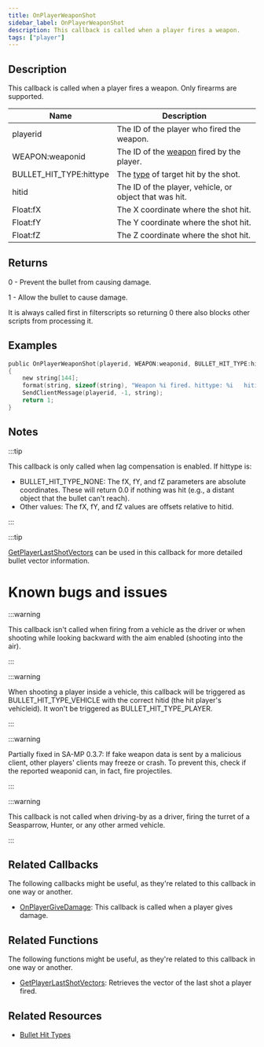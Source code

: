 ```yaml
---
title: OnPlayerWeaponShot
sidebar_label: OnPlayerWeaponShot
description: This callback is called when a player fires a weapon.
tags: ["player"]
---
```


## Description

This callback is called when a player fires a weapon. Only firearms are supported.

| Name                    | Description                                                         |
| ----------------------- | ------------------------------------------------------------------- |
| playerid                | The ID of the player who fired the weapon.                          |
| WEAPON:weaponid         | The ID of the [weapon](../resources/weaponids) fired by the player. |
| BULLET_HIT_TYPE:hittype | The [type](../resources/bullethittypes) of target hit by the shot.  |
| hitid                   | The ID of the player, vehicle, or object that was hit.              |
| Float:fX                | The X coordinate where the shot hit.                                |
| Float:fY                | The Y coordinate where the shot hit.                                |
| Float:fZ                | The Z coordinate where the shot hit.                                |

## Returns

0 - Prevent the bullet from causing damage.

1 - Allow the bullet to cause damage.

It is always called first in filterscripts so returning 0 there also blocks other scripts from processing it.

## Examples

```c
public OnPlayerWeaponShot(playerid, WEAPON:weaponid, BULLET_HIT_TYPE:hittype, hitid, Float:fX, Float:fY, Float:fZ)
{
    new string[144];
    format(string, sizeof(string), "Weapon %i fired. hittype: %i   hitid: %i   pos: %f, %f, %f", weaponid, hittype, hitid, fX, fY, fZ);
    SendClientMessage(playerid, -1, string);
    return 1;
}
```

## Notes

:::tip

This callback is only called when lag compensation is enabled. If hittype is:

- BULLET_HIT_TYPE_NONE: The fX, fY, and fZ parameters are absolute coordinates. These will return 0.0 if nothing was hit (e.g., a distant object that the bullet can't reach).
- Other values: The fX, fY, and fZ values are offsets relative to hitid.

:::

:::tip

[GetPlayerLastShotVectors](../functions/GetPlayerLastShotVectors) can be used in this callback for more detailed bullet vector information.

# Known bugs and issues

:::warning

This callback isn't called when firing from a vehicle as the driver or when shooting while looking backward with the aim enabled (shooting into the air).

:::

:::warning

When shooting a player inside a vehicle, this callback will be triggered as BULLET_HIT_TYPE_VEHICLE with the correct hitid (the hit player's vehicleid). It won't be triggered as BULLET_HIT_TYPE_PLAYER.

:::

:::warning

Partially fixed in SA-MP 0.3.7: If fake weapon data is sent by a malicious client, other players' clients may freeze or crash. To prevent this, check if the reported weaponid can, in fact, fire projectiles.

:::

:::warning

This callback is not called when driving-by as a driver, firing the turret of a Seasparrow, Hunter, or any other armed vehicle.

:::

## Related Callbacks

The following callbacks might be useful, as they're related to this callback in one way or another.

- [OnPlayerGiveDamage](OnPlayerGiveDamage): This callback is called when a player gives damage.

## Related Functions

The following functions might be useful, as they're related to this callback in one way or another.

- [GetPlayerLastShotVectors](../functions/GetPlayerLastShotVectors): Retrieves the vector of the last shot a player fired.

## Related Resources

- [Bullet Hit Types](../resources/bullethittypes)
